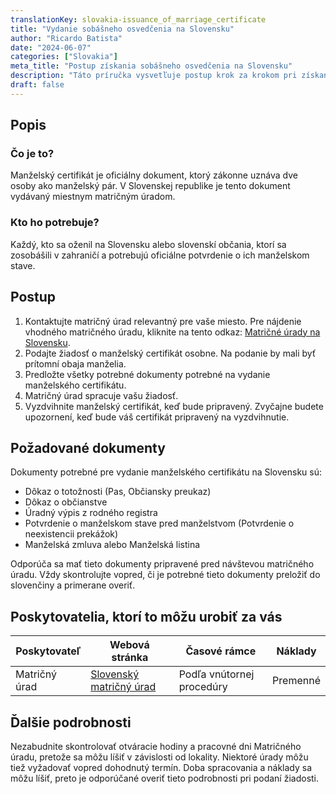 ```yaml
---
translationKey: slovakia-issuance_of_marriage_certificate
title: "Vydanie sobášneho osvedčenia na Slovensku"
author: "Ricardo Batista"
date: "2024-06-07"
categories: ["Slovakia"]
meta_title: "Postup získania sobášneho osvedčenia na Slovensku"
description: "Táto príručka vysvetľuje postup krok za krokom pri získaní sobášneho osvedčenia na Slovensku. Obsahuje profil žiadateľa, informácie o požadovanej dokumentácii a užitočné doplnkové detaily."
draft: false
---
```


## Popis
### Čo je to?
Manželský certifikát je oficiálny dokument, ktorý zákonne uznáva dve osoby ako manželský pár. V Slovenskej republike je tento dokument vydávaný miestnym matričným úradom.

### Kto ho potrebuje?
Každý, kto sa oženil na Slovensku alebo slovenskí občania, ktorí sa zosobášili v zahraničí a potrebujú oficiálne potvrdenie o ich manželskom stave.

## Postup
1. Kontaktujte matričný úrad relevantný pre vaše miesto. Pre nájdenie vhodného matričného úradu, kliknite na tento odkaz: [Matričné úrady na Slovensku](https://www.slovensko.sk/sk/contacts/).
2. Podajte žiadosť o manželský certifikát osobne. Na podanie by mali byť prítomní obaja manželia.
3. Predložte všetky potrebné dokumenty potrebné na vydanie manželského certifikátu.
4. Matričný úrad spracuje vašu žiadosť.
5. Vyzdvihnite manželský certifikát, keď bude pripravený. Zvyčajne budete upozornení, keď bude váš certifikát pripravený na vyzdvihnutie.

## Požadované dokumenty
Dokumenty potrebné pre vydanie manželského certifikátu na Slovensku sú:
- Dôkaz o totožnosti (Pas, Občiansky preukaz)
- Dôkaz o občianstve
- Úradný výpis z rodného registra
- Potvrdenie o manželskom stave pred manželstvom (Potvrdenie o neexistencii prekážok)
- Manželská zmluva alebo Manželská listina

Odporúča sa mať tieto dokumenty pripravené pred návštevou matričného úradu. Vždy skontrolujte vopred, či je potrebné tieto dokumenty preložiť do slovenčiny a primerane overiť.

## Poskytovatelia, ktorí to môžu urobiť za vás

| Poskytovateľ | Webová stránka | Časové rámce | Náklady |
| ------------ | -------------- | ----------- | ------- |
| Matričný úrad | [Slovenský matričný úrad](https://www.slovensko.sk/sk/contacts/) | Podľa vnútornej procedúry | Premenné |

## Ďalšie podrobnosti
Nezabudnite skontrolovať otváracie hodiny a pracovné dni Matričného úradu, pretože sa môžu líšiť v závislosti od lokality. Niektoré úrady môžu tiež vyžadovať vopred dohodnutý termín. Doba spracovania a náklady sa môžu líšiť, preto je odporúčané overiť tieto podrobnosti pri podaní žiadosti.